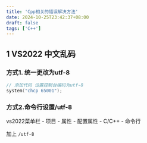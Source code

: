 ```yaml
---
title: 'Cpp相关的错误解决方法'
date: 2024-10-25T23:42:37+08:00
draft: false
tags: ['C++']
---
```


## 1 VS2022 中文乱码

### 方式1. 统一更改为utf-8

```c++
// 添加代码 设置控制台编码为utf-8
system("chcp 65001");
```

### 方式2.命令行设置/utf-8

vs2022菜单栏 - 项目 - 属性 - 配置属性 - C/C++ - 命令行

加上 `/utf-8`


